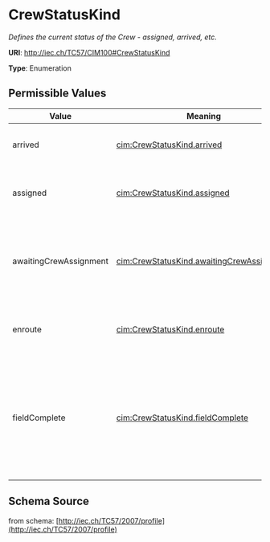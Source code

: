 # CrewStatusKind

_Defines the current status of the Crew - assigned, arrived, etc._

**URI**: http://iec.ch/TC57/CIM100#CrewStatusKind

**Type**: Enumeration

## Permissible Values

| Value | Meaning | Description |
| --- | --- | --- |
| arrived | [cim:CrewStatusKind.arrived](http://iec.ch/TC57/CIM100#CrewStatusKind.arrived) | the crew is on site at the outage location |
| assigned | [cim:CrewStatusKind.assigned](http://iec.ch/TC57/CIM100#CrewStatusKind.assigned) | the crew has been assigned to work on a task |
| awaitingCrewAssignment | [cim:CrewStatusKind.awaitingCrewAssignment](http://iec.ch/TC57/CIM100#CrewStatusKind.awaitingCrewAssignment) | Indicates that the work is awaiting one or more crews to be assigned |
| enroute | [cim:CrewStatusKind.enroute](http://iec.ch/TC57/CIM100#CrewStatusKind.enroute) | the crew has been dispatched to work on an outage |
| fieldComplete | [cim:CrewStatusKind.fieldComplete](http://iec.ch/TC57/CIM100#CrewStatusKind.fieldComplete) | the crew has corrected the outage in the field.  The equipment or other devices may not be energized at this time. |
## Schema Source

from schema: [http://iec.ch/TC57/2007/profile](http://iec.ch/TC57/2007/profile)
